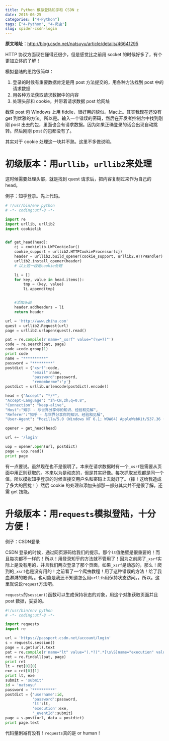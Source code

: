 ```yaml
---
title: Python 模拟登陆知乎和 CSDN z
date: 2015-06-25
categories: ["4-Python"]
tags: ["4-Python", "4-爬虫"]
slug: spider-csdn-login
---
```


**原文地址**：<http://blog.csdn.net/natsuyu/article/details/46641295>

HTTP 协议方面现在懂得还很少，但是感觉比之前用 socket 的时候好多了，有个更加立体的了解！

模拟登陆的思路很简单：

1. 登录的时候有重要数据肯定是用 post 方法提交的，用各种方法找到 post 中的请求数据
2. 用各种方法获取请求数据中的内容
3. 处理头部和 cookie，并带着请求数据 post 给网址

截获 post 包 Windows 上用 fiddle，很好用的貌似。Mac上。其实我现在还没有 get 到优雅的方法。所以是。输入一个错误的密码，然后在开发者控制台中找到刚刚 post 出去的包，里面也会有请求数据。因为如果正确登录的话会出现自动跳转。然后刚刚 post 的包都没有了。

其实对于 cookie 处理这一块并不熟。这里不多做说明。

<!-- more -->

# 初级版本：用`urllib`，`urllib2`来处理

这时候需要处理头部，就是找到 quest 请求后，把内容复制过来作为自己的 head。

例子：知乎登录。先上代码。

```python
# !/usr/bin/env python
# -*- coding:utf-8 -*-

import re
import urllib, urllib2
import cookielib


def get_head(head):
    cj = cookielib.LWPCookieJar()
    cookie_support = urllib2.HTTPCookieProcessor(cj)
    header = urllib2.build_opener(cookie_support, urllib2.HTTPHandler)
    urllib2.install_opener(header)
    # 以上这一段是cookie处理

    li = []
    for key, value in head.items():
        tmp = (key, value)
        li.append(tmp)


    #添加头部
    header.addheaders = li
    return header

url = 'http://www.zhihu.com'
quest = urllib2.Request(url)
page = urllib2.urlopen(quest).read()

pat = re.compile(r'name="_xsrf" value="(\w+?)"')
code = re.search(pat, page)
code =code.group(1)
print code
name = "**********"
password = "*********"
postdict = {"xsrf":code,
            "email":name,
            "password":password,
            "rememberme":'y'}
postdict = urllib.urlencode(postdict).encode()

head = {"Accept": "*/*",
"Accept-Language": "zh-CN,zh;q=0.8",
"Connection": "keep-alive",
"Host":"知乎 - 与世界分享你的知识、经验和见解",
"Referer":"知乎 - 与世界分享你的知识、经验和见解",
"User-Agent": "Mozilla/5.0 (Windows NT 6.1; WOW64) AppleWebKit/537.36 (KHTML, like Gecko) Chrome/39.0.2171.71 Safari/537.36"}

opener = get_head(head)

url += '/login'

uop = opener.open(url, postdict)
page = uop.read()
print page
```

有一点要说。虽然现在也不是很明了。本来在请求数据时有一个`_xsrf`是需要从页面中用正则获取的。本来以为是动态的，但是其实好像。每次抓取发现都是同一个值。所以模拟知乎登录的时候直接交用户名和密码上去就好了。（摔！这给我造成了多大的困扰！）然后 cookie 的处理和添加头部那一部分其实并不是很了解。还需 get 技能。

# 升级版本：用`requests`模拟登陆，十分方便！

例子：CSDN登录

CSDN 登录的时候，通过网页源码给我们的提示。那个`lt`值绝壁是很重要的！而且每次都不一样的！所以！用登录知乎的方法就不管用了！因为之前爬了`_xsrf`实际上是没有用的，并且我们两次登录了那个页面，如果`_xsrf`是动态的，那么！爬到的`_xsrf`也是没有用的！之前看了一个爬虫教程！用了这种错误的方法！给了我血淋淋的教训。。也可能是我还不知道怎么用`urllib`用保持状态访问。。所以。这里就说说`request`方法吧。

`requests`的`session()`函数可以生成保持状态的对象，用这个对象获取页面并且 post 数据，妥妥的。

```python
#!/usr/bin/env python
# -*- coding:utf-8 -*-

import requests
import re

url = 'https://passport.csdn.net/account/login'
s = requests.session()
page = s.get(url).text
pat = re.compile(r'name="lt" value="(.*?)".*[\s\S]name="execution" value="(.*?)"',re.S)
ret = re.findall(pat, page)
print ret
lt = ret[0][0]
exe = ret[0][1]
print lt, exe
submit = 'submit'
id = 'natsuyu'
password = '**********'
postdict = {'username':id,
            'password':password,
            'lt':lt,
            'execution':exe,
            '_eventId':submit}
page = s.post(url, data = postdict)
print page.text
```

代码量剧减有没有！`requests`真的是 or human！
